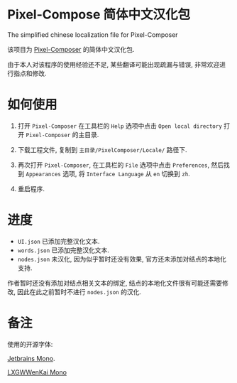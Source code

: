 # Pixel-Compose 简体中文汉化包

The simplified chinese localization file for Pixel-Composer

该项目为 [Pixel-Composer](https://github.com/Ttanasart-pt/Pixel-Composer) 的简体中文汉化包.

由于本人对该程序的使用经验还不足, 某些翻译可能出现疏漏与错误, 非常欢迎进行指点和修改.

# 如何使用

1. 打开 `Pixel-Composer` 在工具栏的 `Help` 选项中点击 `Open local directory` 打开 `Pixel-Composer` 的主目录.

2. 下载工程文件, 复制到 `主目录/PixelComposer/Locale/` 路径下.

3. 再次打开 `Pixel-Composer`, 在工具栏的 `File` 选项中点击 `Preferences`, 然后找到 `Appearances` 选项, 将 `Interface Language` 从 `en` 切换到 `zh`.

4. 重启程序.

# 进度

- `UI.json` 已添加完整汉化文本.
- `words.json` 已添加完整汉化文本.
- `nodes.json` 未汉化, 因为似乎暂时还没有效果, 官方还未添加对结点的本地化支持.

作者暂时还没有添加对结点相关文本的绑定, 结点的本地化文件很有可能还需要修改, 因此在此之前暂时不进行 `nodes.json` 的汉化.

# 备注

使用的开源字体: 

[Jetbrains Mono](https://github.com/JetBrains/JetBrainsMono).

[LXGWWenKai Mono](https://github.com/lxgw/LxgwWenKai)

